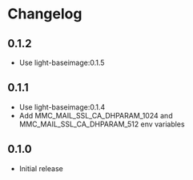 # Changelog

## 0.1.2
  - Use light-baseimage:0.1.5

## 0.1.1
  - Use light-baseimage:0.1.4
  - Add MMC_MAIL_SSL_CA_DHPARAM_1024 and MMC_MAIL_SSL_CA_DHPARAM_512 env variables

## 0.1.0
  - Initial release
